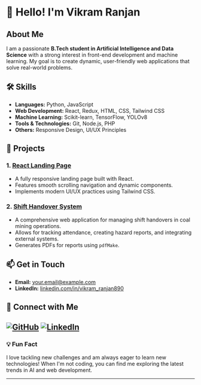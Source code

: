 # 👋 Hello! I'm Vikram Ranjan

## About Me

I am a passionate **B.Tech student in Artificial Intelligence and Data Science** with a strong interest in front-end development and machine learning. My goal is to create dynamic, user-friendly web applications that solve real-world problems.

## 🛠️ Skills

- **Languages:** Python, JavaScript
- **Web Development:** React, Redux, HTML, CSS, Tailwind CSS
- **Machine Learning:** Scikit-learn, TensorFlow, YOLOv8
- **Tools & Technologies:** Git, Node.js, PHP
- **Others:** Responsive Design, UI/UX Principles

## 🌟 Projects

### 1. [React Landing Page](https://github.com/Vikram-353/React-Landing-Page)
- A fully responsive landing page built with React.
- Features smooth scrolling navigation and dynamic components.
- Implements modern UI/UX practices using Tailwind CSS.

### 2. [Shift Handover System](https://github.com/Vikram-353/Shift-Handover-System)
- A comprehensive web application for managing shift handovers in coal mining operations.
- Allows for tracking attendance, creating hazard reports, and integrating external systems.
- Generates PDFs for reports using `pdfMake`.

## 📫 Get in Touch

- **Email:** [your.email@example.com](mailto:vikramranjan71122@gmail.com)
- **LinkedIn:** [linkedin.com/in/vikram_ranjan890](https://linkedin.com/in/vikram-ranjan890)

## 🔗 Connect with Me

[![GitHub](https://img.shields.io/badge/GitHub-VikramRanjan-blue?logo=github)](https://github.com/Vikram-353)
[![LinkedIn](https://img.shields.io/badge/LinkedIn-VikramRanjan-blue?logo=linkedin)](https://linkedin.com/in/vikramranjan)
---

### 💡 Fun Fact

I love tackling new challenges and am always eager to learn new technologies! When I'm not coding, you can find me exploring the latest trends in AI and web development.

---

